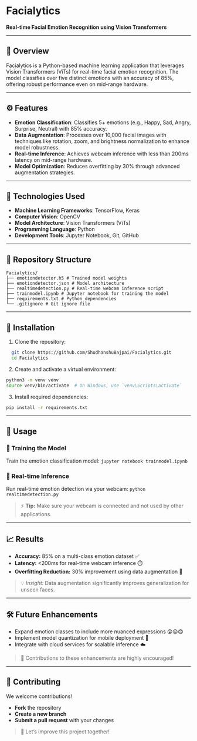 # Facialytics

**Real-time Facial Emotion Recognition using Vision Transformers**

---

## 📌 Overview

Facialytics is a Python-based machine learning application that leverages Vision Transformers (ViTs) for real-time facial emotion recognition. The model classifies over five distinct emotions with an accuracy of 85%, offering robust performance even on mid-range hardware.

---

## ⚙️ Features

- **Emotion Classification**: Classifies 5+ emotions (e.g., Happy, Sad, Angry, Surprise, Neutral) with 85% accuracy.
- **Data Augmentation**: Processes over 10,000 facial images with techniques like rotation, zoom, and brightness normalization to enhance model robustness.
- **Real-time Inference**: Achieves webcam inference with less than 200ms latency on mid-range hardware.
- **Model Optimization**: Reduces overfitting by 30% through advanced augmentation strategies.

---

## 🧪 Technologies Used

- **Machine Learning Frameworks**: TensorFlow, Keras
- **Computer Vision**: OpenCV
- **Model Architecture**: Vision Transformers (ViTs)
- **Programming Language**: Python
- **Development Tools**: Jupyter Notebook, Git, GitHub

---

## 📂 Repository Structure
```
Facialytics/
├── emotiondetector.h5 # Trained model weights
├── emotiondetector.json # Model architecture
├── realtimedetection.py # Real-time webcam inference script
├── trainmodel.ipynb # Jupyter notebook for training the model
├── requirements.txt # Python dependencies
└── .gitignore # Git ignore file
```


---

## 🚀 Installation

1. Clone the repository:

 ```bash
   git clone https://github.com/ShudhanshuBajpai/Facialytics.git
   cd Facialytics
```
2. Create and activate a virtual environment:

```bash
python3 -m venv venv
source venv/bin/activate  # On Windows, use `venv\Scripts\activate`
```

3. Install required dependencies:

```bash
pip install -r requirements.txt
```

---

## 🧪 Usage

### 🚀 Training the Model
Train the emotion classification model:
`jupyter notebook trainmodel.ipynb`

### 🎥 Real-time Inference
Run real-time emotion detection via your webcam:
`python realtimedetection.py`


> ⚡ **Tip:** Make sure your webcam is connected and not used by other applications.

---

## 📈 Results

- **Accuracy:** 85% on a multi-class emotion dataset ✅  
- **Latency:** <200ms for real-time webcam inference ⏱️  
- **Overfitting Reduction:** 30% improvement using data augmentation 🔄  

> 💡 *Insight:* Data augmentation significantly improves generalization for unseen faces.

---

## 🛠️ Future Enhancements

- Expand emotion classes to include more nuanced expressions 😲😔😊  
- Implement model quantization for mobile deployment 📱  
- Integrate with cloud services for scalable inference ☁️  

> 🔧 Contributions to these enhancements are highly encouraged!

---

## 🤝 Contributing

We welcome contributions!  

- **Fork** the repository  
- **Create a new branch**  
- **Submit a pull request** with your changes  

> 🌟 Let’s improve this project together!

